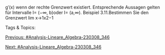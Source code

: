 g′(x)
wenn der rechte Grenzwert existiert. Entsprechende Aussagen gelten für Intervalle I= (−∞, b)oder
I= (a,∞).
Beispiel 3.11.Bestimmen Sie den Grenzwert lim
x→1x2−1

   Tags & Topics:
   

[Previous: #Analysis-Lineare_Algebra-230308_346](Analysis-Lineare_Algebra-230308_346.md)

[Next: #Analysis-Lineare_Algebra-230308_346](Analysis-Lineare_Algebra-230308_346.md)